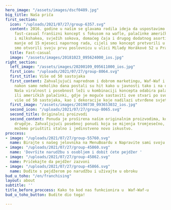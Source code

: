 ```yaml
---
hero_image: "/assets/images/dscf0489.jpg"
big_title: Naša priča
first_section:
  icon: "/uploads/2021/07/27/group-6357.svg"
  content: 2016. godine u našim se glavama rodila ideja da uspostavimo jedinstveni
    fast-casual franšizni koncept s fokusom na wafle, palačinke američke palačinke
    i milkshakea, svježih sokova, domaćeg čaja i drugog dodatnog asortimana. Nakon
    manje od 15 mjeseci napornog rada, cijeli smo koncept pretvorili u stvarnost kada
    smo otvorili svoju prvu poslovnicu u ulici Milady Horákové 52 u Pragu 7.
  title: Fast-casual
  image: "/assets/images/20181023_095624000_ios.jpg"
right_section:
  left_image: "/assets/images/20200109_095611000_ios.jpg"
  first_icon: "/uploads/2021/07/27/group-8064.svg"
  first_title: Više od 50 sastojaka
  first_content: Zahvaljujući naprednom i dobrom marketingu, Waf-Waf i sami proizvodi
    nakon samo nekoliko dana postali su hit kako u javnosti tako i na društvenim mrežama.
    Naša viralnost i posebnost leži u kombinaciji koncepta odabira palačinki, wafla
    ili američkih palačinki, gdje je moguće sastaviti ove stvari po svom izboru od
    više od 50 sastojaka, kao i dekoracije koje nadilazi utvrđene svjetske standarde.
  first_image: "/assets/images/20190730_093653032_ios.jpg"
  second_icon: "/uploads/2021/07/27/group-8065.svg"
  second_title: Originalni proizvodi
  second_content: Ponuda je proširena našim originalnim proizvodima, kojih nema nigdje
    drugdje. Zahvaljujući posebnoj ponudi koja se mijenja tromjesečno, svojim klijentima
    možemo priuštiti stalno i jedinstveno novo iskustvo.
proccess:
- image: "/uploads/2021/07/27/group-55760.svg"
  name: Birajte s našeg jelovnika na MenuBoardu x Napravite sami svoju prema letku
- image: "/uploads/2021/07/27/group-45860.svg"
  name: 'Dovršite narudžbu s osobljem i dobit ćete pejdžer '
- image: "/uploads/2021/07/27/group-45862.svg"
  name: Pričekajte da pejdžer zazvoni
- image: "/uploads/2021/07/27/group-45866.svg"
  name: Dođite s pejdžerom po narudžbu i uživajte u obroku
bud_u_toho: "/en/franchising"
layout: about
subtitle: ''
title_before_proccess: Kako to kod nas funkcionira u  Waf-Waf-u
bud_u_toho_button: Budite dio toga!

---
```

